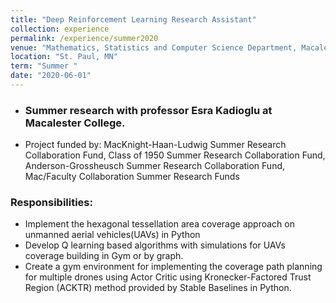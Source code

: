```yaml
---
title: "Deep Reinforcement Learning Research Assistant"
collection: experience
permalink: /experience/summer2020
venue: "Mathematics, Statistics and Computer Science Department, Macalester College"
location: "St. Paul, MN"
term: "Summer "
date: "2020-06-01"
---
```

- ###  Summer research with professor Esra Kadioglu at Macalester College.
- Project funded by: MacKnight-Haan-Ludwig Summer Research Collaboration Fund, Class of 1950 Summer Research Collaboration Fund,
Anderson-Grossheusch Summer Research Collaboration Fund, Mac/Faculty Collaboration Summer Research Funds


### Responsibilities:	
- Implement the hexagonal tessellation area coverage approach on unmanned aerial vehicles(UAVs) in Python
- Develop Q learning based algorithms with simulations for UAVs coverage building in Gym or by graph.
- Create a gym environment for implementing the coverage path planning for multiple drones using Actor Critic using Kronecker-Factored Trust Region (ACKTR) method provided by Stable Baselines in Python.